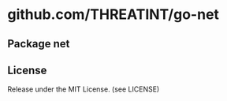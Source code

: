 # github.com/THREATINT/go-net

## Package net




## License

Release under the MIT License. (see LICENSE)
